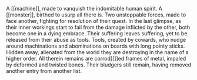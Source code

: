 A [[machine]], made to vanquish the indomitable human spirit.
A [[monster]], birthed to usurp all there is. 
Two unstoppable forces, made to face another, fighting for resolution of their quest.
In the last glimpse, as their inner workings start to fail from the damage inflicted by the other, both become one in a dying embrace.
Their suffering leaves suffering, yet to be released from their abuse as tools.
Tools, created by cowards, who nudge around machinations and abominations on boards with long pointy sticks. Hidden away, alienated from the world they are destroying in the name of a higher order. 
All therein remains are corrod[[]]ed frames of metal, impaled by deformed and twisted bones. 
Their bludgers still remain, having removed another entry from another list. 
